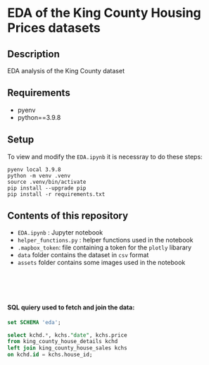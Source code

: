 # EDA of the King County Housing Prices datasets

## Description
EDA analysis of the King County dataset

## Requirements

- pyenv
- python==3.9.8

## Setup

To view and modify the `EDA.ipynb` it is necessray to do these steps:

```
pyenv local 3.9.8
python -m venv .venv
source .venv/bin/activate
pip install --upgrade pip
pip install -r requirements.txt
```

## Contents of this repository

- `EDA.ipynb` : Jupyter notebook 
- `helper_functions.py` : helper functions used in the notebook
- `.mapbox_token`: file containing a token for the `plotly` libarary
- `data` folder contains the dataset in `csv` format
- `assets` folder contains some images used in the notebook 



<br><br><br>
#### SQL quiery used to fetch and join the data:
```sql
set SCHEMA 'eda';

select kchd.*, kchs."date", kchs.price 
from king_county_house_details kchd 
left join king_county_house_sales kchs 
on kchd.id = kchs.house_id;
```